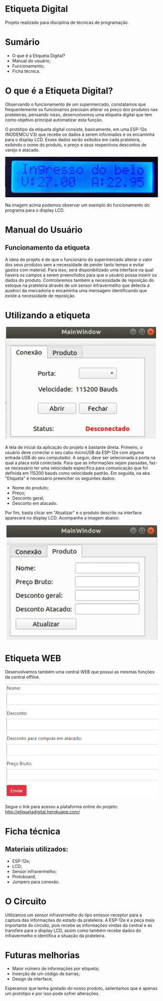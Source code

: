 # Etiqueta Digital
Projeto realizado para disciplina de técnicas de programação.

# Sumário

- O que é a Etiqueta Digital?
- Manual do usuário;
- Funcionamento;
- Ficha técnica.

# O que é a Etiqueta Digital?
Observando o funcionamento de um supermercado, constatamos que frequentemente os funcionários precisam alterar os preço dos produtos nas prateleiras, pensando nisso, desenvolvemos uma etiqueta digital que tem como objetivo principal automatizar esta função.

O protótipo da etiqueta digital consiste, basicamente, em uma ESP-12e (NODEMCU V3) que recebe os dados a serem informados e os encaminha para o display LCD. Esses dados serão exibidos em cada prateleira, exibindo o nome do produto, o preço e seus respectivos descontos de varejo e atacado.

![](figuras/etiqueta.jpg)

Na imagem acima podemos observar um exemplo do funcionamento do programa para o display LCD.

# Manual do Usuário

## Funcionamento da etiqueta
A ideia do projeto é de que o funcionário do supermercado alterar o valor dos seus produtos sem a necessidade de perder tanto tempo e evitar gastos com material. Para isso, será disponibilizado uma interface na qual haverá os campos a serem preenchidos para que o usuário possa inserir os dados do produto. Controlaremos também a necessidade de reposição do estoque na prateleira através de um sensor infravermelho que detecta a ausênci da mercadoria e encaminha uma mensagem identificando que existe a necessidade de reposição.

# Utilizando a etiqueta

![qt-conect](figuras/connect.jpeg)

A tela de inicial da aplicação do projeto é bastante direta. Primeiro, o usuário deve conectar o seu cabo microUSB da ESP-12e com alguma entrada USB do seu computador. A seguir, deve ser selecionada a porta na qual a placa está conectada. Para que as informações sejam passadas, faz-se necessário ter uma velocidade específica para comunicação que foi definida em 115200 bauds como velocidade padrão. Em seguida, na aba "Etiqueta" é necessário preencher os seguintes dados:

- Nome do produto;
- Preço;
- Desconto geral;
- Desconto em atacado.

Por fim, basta clicar em "Atualizar" e o produto descrito na interface aparecerá no display LCD. Acompanhe a imagem abaixo:

![qt-lista](figuras/exe.jpeg)

# Etiqueta WEB

Desenvolvemos também uma central WEB que possui as mesmas funções da central offline.

![web-lista](figuras/web.png)

Segue o link para acesso a plataforma online do projeto: http://etiquetadigital.herokuapp.com/

# Ficha técnica
## Materiais utilizados:
- ESP-12e;
- LCD;
- Sensor infravermelho;
- Protoboard;
- Jumpers para conexão.

# O Circuito

Utilizamos um sensor infravermelho do tipo emissor-receptor para a captura das informações do estado da prateleira. A ESP-12e é a peça mais importante do circuito, pois recebe as informações vindas da central e as transfere para o display LCD, assim como também recebe dados do infravermelho e identifica a situação da prateleira.

# Futuras melhorias

- Maior número de informações por etiqueta;
- Inserção de um código de barras;
- Design da interface;

Esperamos que tenha gostado do nosso produto, salientamos que é apenas um protótipo e por isso pode sofrer alterações.
 
 


